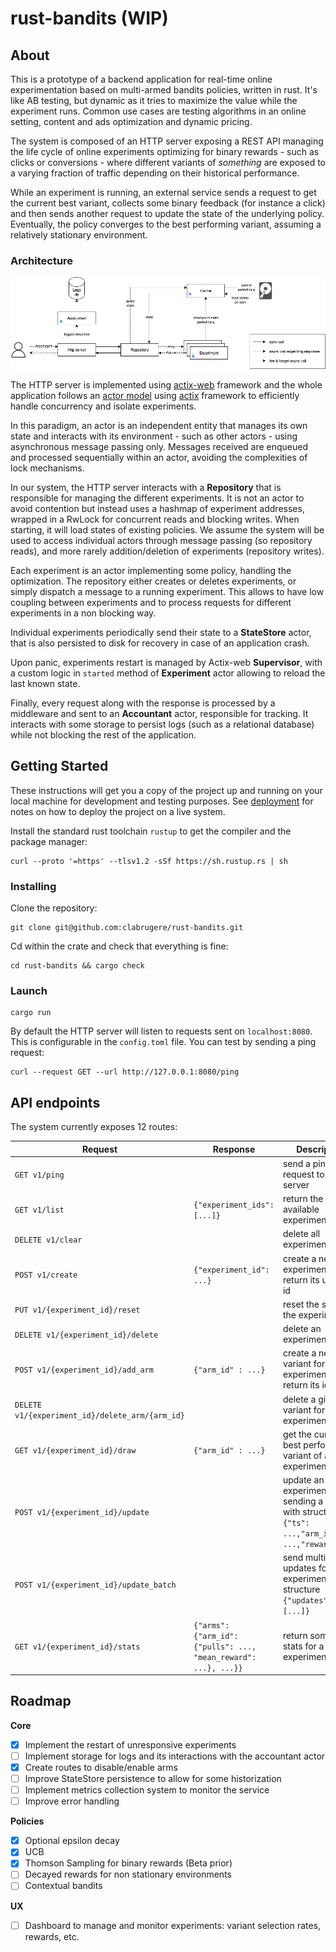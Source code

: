 # rust-bandits (WIP)

## About

This is a prototype of a backend application for real-time online experimentation based on multi-armed bandits policies, written in rust. It's like AB testing, but dynamic as it tries to maximize the value while the experiment runs. Common use cases are testing algorithms in an online setting, content and ads optimization and dynamic pricing.

The system is composed of an HTTP server exposing a REST API managing the life cycle of online experiments optimizing for binary rewards - such as clicks or conversions - where different variants of _something_ are exposed to a varying fraction of traffic depending on their historical performance.

While an experiment is running, an external service sends a request to get the current best variant, collects some binary feedback (for instance a click) and then sends another request to update the state of the underlying policy. Eventually, the policy converges to the best performing variant, assuming a relatively stationary environment.

### Architecture

![architecture](assets/architecture.png "Architecture")

The HTTP server is implemented using [actix-web](https://actix.rs/) framework and the whole application follows an [actor model](https://en.wikipedia.org/wiki/Actor_model) using [actix](https://github.com/actix/actix?tab=readme-ov-file) framework to efficiently handle concurrency and isolate experiments.

In this paradigm, an actor is an independent entity that manages its own state and interacts with its environment - such as other actors - using asynchronous message passing only. Messages received are enqueued and processed sequentially within an actor, avoiding the complexities of lock mechanisms.

In our system, the HTTP server interacts with a **Repository** that is responsible for managing the different experiments. It is not an actor to avoid contention but instead uses a hashmap of experiment addresses, wrapped in a RwLock for concurrent reads and blocking writes. When starting, it will load states of existing policies. We assume the system will be used to access individual actors through message passing (so repository reads), and more rarely addition/deletion of experiments (repository writes).

Each experiment is an actor implementing some policy, handling the optimization. The repository either creates or deletes experiments, or simply dispatch a message to a running experiment. This allows to have low coupling between experiments and to process requests for different experiments in a non blocking way. 

Individual experiments periodically send their state to a **StateStore** actor, that is also persisted to disk for recovery in case of an application crash.

Upon panic, experiments restart is managed by Actix-web **Supervisor**, with a custom logic in `started` method of **Experiment** actor allowing to reload the last known state.

Finally, every request along with the response is processed by a middleware and sent to an **Accountant** actor, responsible for tracking. It interacts with some storage to persist logs (such as a relational database) while not blocking the rest of the application.

## Getting Started

These instructions will get you a copy of the project up and running on your local machine for development and testing purposes. See [deployment](#deployment) for notes on how to deploy the project on a live system.

Install the standard rust toolchain `rustup` to get the compiler and the package manager:

```
curl --proto '=https' --tlsv1.2 -sSf https://sh.rustup.rs | sh
```

### Installing

Clone the repository:

```
git clone git@github.com:clabrugere/rust-bandits.git
```

Cd within the crate and check that everything is fine:

```
cd rust-bandits && cargo check
```

### Launch

```
cargo run
```

By default the HTTP server will listen to requests sent on `localhost:8080`. This is configurable in the `config.toml` file. You can test by sending a ping request:

```
curl --request GET --url http://127.0.0.1:8080/ping
```

## API endpoints

The system currently exposes 12 routes:

| Request 	| Response 	| Description 	|
|---	|---	|---	|
| `GET v1/ping` 	|  	| send a ping request to the server 	|
| `GET v1/list` 	| `{"experiment_ids": [...]}` 	| return the id of all available experiments 	|
| `DELETE v1/clear` 	|  	| delete all experiments 	|
| `POST v1/create` 	| `{"experiment_id": ...}` 	| create a new experiment and return its unique id 	|
| `PUT v1/{experiment_id}/reset` 	|  	| reset the state of the experiment 	|
| `DELETE v1/{experiment_id}/delete` 	|  	| delete an experiment 	|
| `POST v1/{experiment_id}/add_arm` 	| `{"arm_id" : ...}` 	| create a new variant for a given experiment and return its id 	|
| `DELETE v1/{experiment_id}/delete_arm/{arm_id}` 	|  	| delete a given variant for a given experiment 	|
| `GET v1/{experiment_id}/draw` 	| `{"arm_id" : ...}` 	| get the current best performing variant of an experiment 	|
| `POST v1/{experiment_id}/update` 	|  	| update an experiment by sending a json with structure `{"ts": ...,"arm_id": ...,"reward":...}` 	|
| `POST v1/{experiment_id}/update_batch` 	|  	| send multiple updates for an experiment, with structure `{"updates": [...]}` 	|
| `GET v1/{experiment_id}/stats` 	| `{"arms": {"arm_id": {"pulls": ..., "mean_reward": ...}, ...}}` 	| return some basic stats for a given experiment 	|

## Roadmap

**Core**
- [x] Implement the restart of unresponsive experiments
- [ ] Implement storage for logs and its interactions with the accountant actor
- [x] Create routes to disable/enable arms
- [ ] Improve StateStore persistence to allow for some historization
- [ ] Implement metrics collection system to monitor the service
- [ ] Improve error handling

**Policies**
- [x] Optional epsilon decay
- [x] UCB
- [x] Thomson Sampling for binary rewards (Beta prior)
- [ ] Decayed rewards for non stationary environments
- [ ] Contextual bandits

**UX**
- [ ] Dashboard to manage and monitor experiments: variant selection rates, rewards, etc.